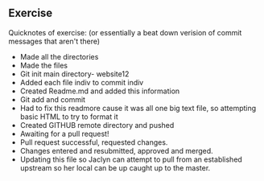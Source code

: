 <h2>Exercise</h2>
<p>Quicknotes of exercise: (or essentially a beat down verision of commit messages that aren't there)
<ul>
    <li>Made all the directories</li>
    <li>Made the files</li>
    <li>Git init main directory- website12</li>
    <li>Added each file indiv to commit indiv</li>
    <li>Created Readme.md and added this information</li>
    <li>Git add and commit</li>
    <li>Had to fix this readmore cause it was all one big text file, so attempting basic HTML to try to format it</li>
    <li>Created GITHUB remote directory and pushed</li>
    <li>Awaiting for a pull request!</li>
    <li>Pull request successful, requested changes.</li>
    <li>Changes entered and resubmitted, approved and merged.</li>
    <li>Updating this file so Jaclyn can attempt to pull from an established upstream so her local can be up caught up to the master.</li>
</ul>
</p>

